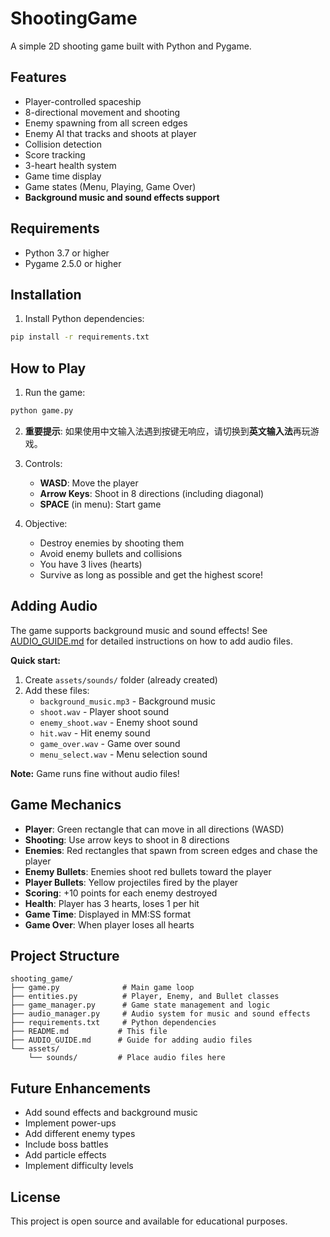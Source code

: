 # ShootingGame

A simple 2D shooting game built with Python and Pygame.

## Features

- Player-controlled spaceship
- 8-directional movement and shooting
- Enemy spawning from all screen edges
- Enemy AI that tracks and shoots at player
- Collision detection
- Score tracking
- 3-heart health system
- Game time display
- Game states (Menu, Playing, Game Over)
- **Background music and sound effects support**

## Requirements

- Python 3.7 or higher
- Pygame 2.5.0 or higher

## Installation

1. Install Python dependencies:
```bash
pip install -r requirements.txt
```

## How to Play

1. Run the game:
```bash
python game.py
```

2. **重要提示**: 如果使用中文输入法遇到按键无响应，请切换到**英文输入法**再玩游戏。

3. Controls:
   - **WASD**: Move the player
   - **Arrow Keys**: Shoot in 8 directions (including diagonal)
   - **SPACE** (in menu): Start game

4. Objective:
   - Destroy enemies by shooting them
   - Avoid enemy bullets and collisions
   - You have 3 lives (hearts)
   - Survive as long as possible and get the highest score!

## Adding Audio

The game supports background music and sound effects! See [AUDIO_GUIDE.md](AUDIO_GUIDE.md) for detailed instructions on how to add audio files.

**Quick start:**
1. Create `assets/sounds/` folder (already created)
2. Add these files:
   - `background_music.mp3` - Background music
   - `shoot.wav` - Player shoot sound
   - `enemy_shoot.wav` - Enemy shoot sound
   - `hit.wav` - Hit enemy sound
   - `game_over.wav` - Game over sound
   - `menu_select.wav` - Menu selection sound

**Note:** Game runs fine without audio files!

## Game Mechanics

- **Player**: Green rectangle that can move in all directions (WASD)
- **Shooting**: Use arrow keys to shoot in 8 directions
- **Enemies**: Red rectangles that spawn from screen edges and chase the player
- **Enemy Bullets**: Enemies shoot red bullets toward the player
- **Player Bullets**: Yellow projectiles fired by the player
- **Scoring**: +10 points for each enemy destroyed
- **Health**: Player has 3 hearts, loses 1 per hit
- **Game Time**: Displayed in MM:SS format
- **Game Over**: When player loses all hearts

## Project Structure

```
shooting_game/
├── game.py              # Main game loop
├── entities.py          # Player, Enemy, and Bullet classes
├── game_manager.py      # Game state management and logic
├── audio_manager.py     # Audio system for music and sound effects
├── requirements.txt     # Python dependencies
├── README.md           # This file
├── AUDIO_GUIDE.md      # Guide for adding audio files
└── assets/
    └── sounds/         # Place audio files here
```

## Future Enhancements

- Add sound effects and background music
- Implement power-ups
- Add different enemy types
- Include boss battles
- Add particle effects
- Implement difficulty levels

## License

This project is open source and available for educational purposes.
